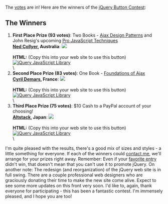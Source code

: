 The
[votes](http://blog.jquery.com/2006/11/06/vote-for-the-jquery-button/)
are in! Here are the winners of the [jQuery Button
Contest](http://blog.jquery.com/2006/10/26/jquery-button-contest-many-prizes/):

The Winners
-----------

1.  **First Place Prize (93 votes)**: Two Books - [Ajax Design
    Patterns](http://www.amazon.com/Ajax-Design-Patterns-Michael-Mahemoff/dp/0596101805/)
    and John Resig's upcoming [Pro JavaScript
    Techniques](http://www.amazon.com/Pro-JavaScript-Techniques-John-Resig/dp/1590597273/)\
     **[Ned Collyer](http://nedthunkit.blogspot.com/), Australia**:
    ![](http://jquery.com/files/buttons/jquery-icon.png)\
    \
    **HTML:** (Copy this into your web site to use this button)
    [![jQuery JavaScript
    Library](http://jquery.com/files/buttons/jquery-icon.png "jQuery JavaScript Library")](http://jquery.com/ "jQuery JavaScript Library")
    \
    \
2.  **Second Place Prize (83 votes)**: One Book - [Foundations of
    Ajax](http://www.amazon.com/Foundations-Ajax-Foundation-Ryan-Asleson/dp/1590595823/)\
     **[Cyril Demars](http://www.colir.com/), France**:
    ![](http://jquery.com/files/buttons/propal2.png)\
    \
    **HTML:** (Copy this into your web site to use this button)
    [![jQuery JavaScript
    Library](http://jquery.com/files/buttons/propal2.png "jQuery JavaScript Library")](http://jquery.com/ "jQuery JavaScript Library")
    \
    \
3.  **Third Place Prize (75 votes)**: \$10 Cash to a PayPal account of
    your choosing!\
     **[Altstack](http://altstack.com/), Japan**:
    ![](http://jquery.com/files/buttons/110x31_gr01.png)\
    \
    **HTML:** (Copy this into your web site to use this button)
    [![jQuery JavaScript
    Library](http://jquery.com/files/buttons/110x31_gr01.png "jQuery JavaScript Library")](http://jquery.com/ "jQuery JavaScript Library")
    \
    \

I'm quite pleased with the results, there's a good mix of sizes and
styles - a little something for everyone. If each of the winners could
[contact me](mailto:jeresig@gmail.com), we'll arrange for your prizes
right away. Remember: Even if your [favorite
entry](http://blog.jquery.com/2006/10/26/jquery-button-contest-many-prizes/)
didn't win, that doesn't mean that you can't use it to promote jQuery.
On another note: The redesign (and reorganization) of the jQuery web
site is in full swing. There are a couple professional web designers who
are graciously donating their time to make the new site come alive.
Expect to see some more updates on this front very soon. I'd like to,
again, thank everyone for participating - this has been a fantastic
contest. I'm immensely pleased, and I hope you are too!
